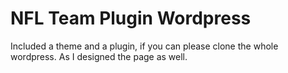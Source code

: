 # NFL Team Plugin Wordpress

Included a theme and a plugin, if you can please clone the whole wordpress. As I designed the page as well.
